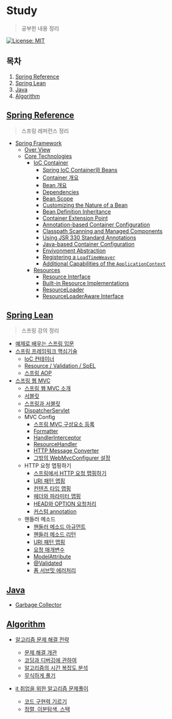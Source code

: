 # Study

> 공부한 내용 정리

[![License: MIT](https://img.shields.io/badge/License-MIT-yellow.svg)](https://opensource.org/licenses/MIT)

## 목차

1. [Spring Reference](#spring-reference)
2. [Spring Lean](#spring-lean)
3. [Java](#java)
4. [Algorithm](#algorithm)

## [Spring Reference](./SpringReference)

> 스프링 레퍼런스 정리

- [Spring Framework](./SpringReference/SpringFramework)
  - [Over View](./SpringReference/SpringFramework/OverView.md)
  - [Core Technologies](./SpringReference/SpringFramework/CoreTechnologies)
    - [IoC Container](./SpringReference/SpringFramework/CoreTechnologies/1_IoC_Container)
      - [Spring IoC Container와 Beans](./SpringReference/SpringFramework/CoreTechnologies/1_IoC_Container/01_Spring_IoC_Container와_Beans.md)
      - [Container 개요](./SpringReference/SpringFramework/CoreTechnologies/1_IoC_Container/02_Container_Overview.md)
      - [Bean 개요](./SpringReference/SpringFramework/CoreTechnologies/1_IoC_Container/03_Bean_Overview.md)
      - [Dependencies](./SpringReference/SpringFramework/CoreTechnologies/1_IoC_Container/04_Dependencies.md)
      - [Bean Scope](./SpringReference/SpringFramework/CoreTechnologies/1_IoC_Container/05_Bean_Scope.md)
      - [Customizing the Nature of a Bean](./SpringReference/SpringFramework/CoreTechnologies/1_IoC_Container/06_Customizing_the_Nature_of_a_Bean.md)
      - [Bean Definition Inheritance](./SpringReference/SpringFramework/CoreTechnologies/1_IoC_Container/07_Bean_Definition_Inheritance.md)
      - [Container Extension Point](./SpringReference/SpringFramework/CoreTechnologies/1_IoC_Container/08_Container_Extension_Point.md)
      - [Annotation-based Container Configuration](./SpringReference/SpringFramework/CoreTechnologies/1_IoC_Container/09_Annotation-based_Container_Configuration.md)
      - [Classpath Scanning and Managed Components](./SpringReference/SpringFramework/CoreTechnologies/1_IoC_Container/10_ClasspathScanningAndManagedComponents.md)
      - [Using JSR 330 Standard Annotations](./SpringReference/SpringFramework/CoreTechnologies/1_IoC_Container/11_UsingJSR330StandardAnnotations)
      - [Java-based Container Configuration](./SpringReference/SpringFramework/CoreTechnologies/1_IoC_Container/12_Java-basedContainerConfiguration)
      - [Envivonment Abstraction](./SpringReference/SpringFramework/CoreTechnologies/1_IoC_Container/13_EnvironmentAbstraction.md)
      - [Registering a `LoadTimeWeaver`](./SpringReference/SpringFramework/CoreTechnologies/1_IoC_Container/14_RegisteringLoadTimeWeaver.md)
      - [Additional Capabilities of the `ApplicationContext`](./SpringReference/SpringFramework/CoreTechnologies/1_IoC_Container/15_AdditionalCapabilitiesApplicationContext.md)
    - [Resources](./SpringReference/SpringFramework/CoreTechnologies/2_Resources)
      - [Resource Interface](./SpringReference/SpringFramework/CoreTechnologies/2_Resources/01_ResourceInterface.md)
      - [Built-in Resource Implementations](./SpringReference/SpringFramework/CoreTechnologies/2_Resources/02_Built-inResourceImplementations)
      - [ResourceLoader](./SpringReference/SpringFramework/CoreTechnologies/2_Resources/03_ResourceLoader.md)
      - [ResourceLoaderAware Interface](./SpringReference/SpringFramework/CoreTechnologies/2_Resources/04_ResourceLoaderAware.md)

## [Spring Lean](./SpringLean)

> 스프링 강의 정리

- [예제로 배우는 스프링 입문](./SpringLean/SpringByExample)
- [스프링 프레임워크 핵심기술](./SpringLean/SpringCore)
  - [IoC 컨테이너](./SpringLean/SpringCore/IoCContainer.md)
  - [Resource / Validation / SpEL](./SpringLean/SpringCore/ResourceValidationSpEL.md)
  - [스프링 AOP](./SpringLean/SpringCore/SpringAOPNullSafety.md)
- [스프링 웹 MVC](./SpringLean/SpringWebMVC)
  - [스프링 웹 MVC 소개](./SpringLean/SpringWebMVC/01_OverView.md)
  - [서블릿](./SpringLean/SpringWebMVC/02_Servlet.md)
  - [스프링과 서블릿](./SpringLean/SpringWebMVC/03_SpringAndServlet.md)
  - [DispatcherServlet](./SpringLean/SpringWebMVC/04_DispatcherServlet.md)
  - MVC Config
    - [스프링 MVC 구성요소 등록](./SpringLean/SpringWebMVC/05_MVCConfig_EnableMVCConfig.md)
    - [Formatter](./SpringLean/SpringWebMVC/06_MVCConfig_Formatter.md)
    - [HandlerInterceptor](./SpringLean/SpringWebMVC/07_HandlerInterceptor.md)
    - [ResourceHandler](./SpringLean/SpringWebMVC/08_ResourceHandler.md)
    - [HTTP Message Converter](./SpringLean/SpringWebMVC/09_HTTPMessageConverter.md)
    - [그밖의 WebMvcConfigurer 설정](./SpringLean/SpringWebMVC/10_ETC_WebMvcConfigure.md)
  - HTTP 요청 맵핑하기
    - [스프링에서 HTTP 요청 맵핑하기](./SpringLean/SpringWebMVC/11_RequestMapping_RequestMapping.md)
    - [URI 패턴 맵핑](./SpringLean/SpringWebMVC/12_RequestMapping_UriPatterns.md)
    - [컨텐츠 타입 맵핑](./SpringLean/SpringWebMVC/13_RequestMapping_ConsumableMediaTypes.md)
    - [헤더와 파라미터 맵핑](./SpringLean/SpringWebMVC/14_Parameters_Headers.md)
    - [HEAD와 OPTION 요청처리](./SpringLean/SpringWebMVC/15_HTTP_HEAD_OPTIONS.md)
    - [커스텀 annotation](./SpringLean/SpringWebMVC/16_RequestMapping_CustomAnnotations.md)
  - 핸들러 메소드
    - [핸들러 메소드 아규먼트](./SpringLean/SpringWebMVC/17_HandlerMethods_MethodArguments.md)
    - [핸들러 메소드 리턴](./SpringLean/SpringWebMVC/18_HandlerMethods_ReturnValues.md)
    - [URI 패턴 맵핑](./SpringLean/SpringWebMVC/19_HandlerMethods_UriPatternsMapping.md)
    - [요청 매개변수](./SpringLean/SpringWebMVC/20_HandlerMethods_RequestParams.md)
    - [ModelAttribute](./SpringLean/SpringWebMVC/21_HandlerMethods_ModelAttribute.md)
    - [@Validated](./SpringLean/SpringWebMVC/22_HandlerMethods_Validate.md)
    - [폼 서브밋 에러처리](./SpringLean/SpringWebMVC/23_HandlerMethods_FormSubmitError)

## [Java](./Java)

- [Garbage Collector](./Java/GarbageCollector)

## [Algorithm](./Algorithm)

- [알고리즘 문제 해결 전략](./Algorithm/Book)
  - [문제 해결 개관](./Algorithm/Book/Chapter2)
  - [코딩과 디버깅에 관하여](./Algorithm/Book/Chapter3)
  - [알고리즘의 시간 복잡도 분석](./Algorithm/Book/Chapter4)
  - [무식하게 풀기](./Algorithm/Book/Chapter6)

- [it 취업을 위한 알고리즘 문제풀이](./Algorithm/Solve)
  - [코드 구현력 기르기](./Algorithm/Solve/01_IncreaseCodeImplementation.md)
  - [정렬, 이분탐색, 스택](./Algorithm/Solve/2_SortBinarySearchStack.md)